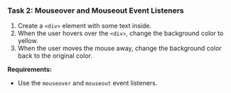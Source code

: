 ### **Task 2: Mouseover and Mouseout Event Listeners**
1. Create a `<div>` element with some text inside.
2. When the user hovers over the `<div>`, change the background color to yellow.
3. When the user moves the mouse away, change the background color back to the original color.

**Requirements:**
- Use the `mouseover` and `mouseout` event listeners.